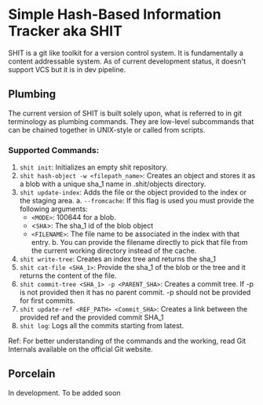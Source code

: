# Simple Hash-Based Information Tracker aka SHIT

SHIT is a git like toolkit for a version control system. It is fundamentally a content addressable system. As of current development status, it doesn't support VCS but it is in dev pipeline.

## Plumbing

The current version of SHIT is built solely upon, what is referred to in git terminology as plumbing commands. They are low-level subcommands that can be chained together in UNIX-style or called from scripts.

### Supported Commands:
1.  `shit init`: Initializes an empty shit repository.
2. `shit hash-object -w <filepath_name>`: Creates an object and stores it as a blob with a unique sha_1 name in .shit/objects directory.
3. `shit update-index`: Adds the file or the object provided to the index or the staging area.
   a. `--fromcache`: If this flag is used you must provide the following arguments:
     * `<MODE>`: 100644 for a blob.
     * <`SHA`>: The sha_1 id of the blob object
     * `<FILENAME>`: The file name to be associated in the index with that entry.
   b. You can provide the filename directly to pick that file from the current working directory instead of the cache.
4. `shit write-tree`: Creates an index tree and returns the sha_1
5. `shit cat-file <SHA_1>`: Provide the sha_1 of the blob or the tree and it returns the content of the file.
6. `shit commit-tree <SHA_1> -p <PARENT_SHA>`: Creates a commit tree. If -p is not provided then it has no parent commit. -p should not be provided for first commits.
7. `shit update-ref <REF_PATH> <Commit_SHA>`: Creates a link between the provided ref and the provided commit SHA_1
8. `shit log`: Logs all the commits starting from latest. 

Ref: For better understanding of the commands and the working, read Git Internals available on the official Git website.

## Porcelain

In development. To be added soon
